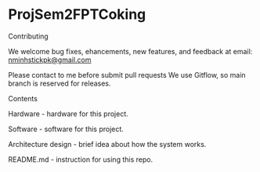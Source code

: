 # ProjSem2FPTCoking

Contributing

We welcome bug fixes, ehancements, new features, and feedback at email: nminhstickpk@gmail.com

Please contact to me before submit pull requests We use Gitflow, so main branch is reserved for releases.

Contents

Hardware - hardware for this project.

Software - software for this project.

Architecture design - brief idea about how the system works.

README.md - instruction for using this repo.
